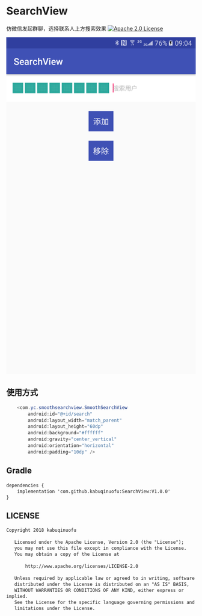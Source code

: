 # SearchView
仿微信发起群聊，选择联系人上方搜索效果
[![Apache 2.0 License](https://img.shields.io/badge/license-Apache%202.0-blue.svg?style=flat)](http://www.apache.org/licenses/LICENSE-2.0.html)

<img src="image/image_001.png" />

## 使用方式
```java
    <com.yc.smoothsearchview.SmoothSearchView
        android:id="@+id/search"
        android:layout_width="match_parent"
        android:layout_height="60dp"
        android:background="#ffffff"
        android:gravity="center_vertical"
        android:orientation="horizontal"
        android:padding="10dp" />   
```
## Gradle
```
dependencies {
    implementation 'com.github.kabuqinuofu:SearchView:V1.0.0'
}
```

## LICENSE
```
Copyright 2018 kabuqinuofu

   Licensed under the Apache License, Version 2.0 (the "License");
   you may not use this file except in compliance with the License.
   You may obtain a copy of the License at

       http://www.apache.org/licenses/LICENSE-2.0

   Unless required by applicable law or agreed to in writing, software
   distributed under the License is distributed on an "AS IS" BASIS,
   WITHOUT WARRANTIES OR CONDITIONS OF ANY KIND, either express or implied.
   See the License for the specific language governing permissions and
   limitations under the License.
```
